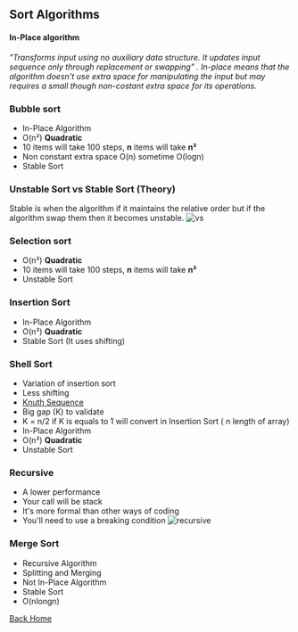 ## Sort Algorithms
#### In-Place algorithm
_"Transforms input using no auxiliary data structure. It updates input sequence only through replacement or swapping"
. In-place means that the algorithm doesn't use extra space for manipulating the input but may requires a small though non-costant extra space for its operations._

### Bubble sort

- In-Place Algorithm
- O(n²) **Quadratic**
- 10 items will take 100 steps, **n** items will take **n²**
- Non constant extra space O(n) sometime O(logn)
- Stable Sort

### Unstable Sort vs Stable Sort (Theory)

Stable is when the algorithm  if it maintains the relative order but if the algorithm swap them then it becomes unstable. 
![vs](https://qph.fs.quoracdn.net/main-qimg-68f8693fb296255feb9d8c457ca73c9d "Comparison")

### Selection sort

- O(n²) **Quadratic**
- 10 items will take 100 steps, **n** items will take **n²**
- Unstable Sort

### Insertion Sort

- In-Place Algorithm
- O(n²) **Quadratic**
- Stable Sort (It uses shifting)

### Shell Sort

- Variation of insertion sort
- Less shifting
- [Knuth Sequence](https://en.wikipedia.org/wiki/Shellsort#Gap_sequences) 
- Big gap (K) to validate
- K = n/2 if K is equals to  1 will convert in Insertion Sort ( n length of array)
- In-Place Algorithm
- O(n²) **Quadratic**
- Unstable Sort

### Recursive
- A lower performance   
- Your call will be stack
- It's more formal than other ways of coding
- You'll need to use a breaking condition
![recursive](http://www.algolist.net/img/recursion.png)

### Merge Sort
- Recursive Algorithm
- Splitting and Merging
- Not In-Place Algorithm
- Stable Sort
- O(nlongn)

[Back Home](../../README.md)

